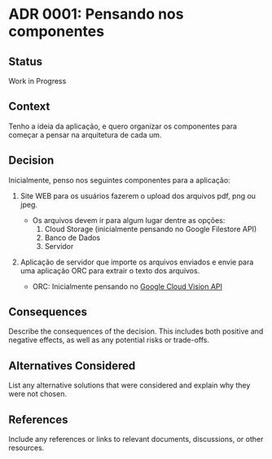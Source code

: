 # ADR 0001: Pensando nos componentes

## Status

Work in Progress

## Context

Tenho a ideia da aplicação, e quero organizar os componentes para começar a pensar na arquitetura de cada um.

## Decision

Inicialmente, penso nos seguintes componentes para a aplicação:

1. Site WEB para os usuários fazerem o upload dos arquivos pdf, png ou jpeg.
    - Os arquivos devem ir para algum lugar dentre as opções:
        1. Cloud Storage (inicialmente pensando no Google Filestore API)
        2. Banco de Dados
        3. Servidor

2. Aplicação de servidor que importe os arquivos enviados e envie para uma aplicação ORC para extrair o texto dos arquivos.
    - ORC: Inicialmente pensando no [Google Cloud Vision API](https://cloud.google.com/vision/docs?hl=pt-br)

## Consequences
Describe the consequences of the decision. This includes both positive and negative effects, as well as any potential risks or trade-offs.

## Alternatives Considered
List any alternative solutions that were considered and explain why they were not chosen.

## References
Include any references or links to relevant documents, discussions, or other resources.
